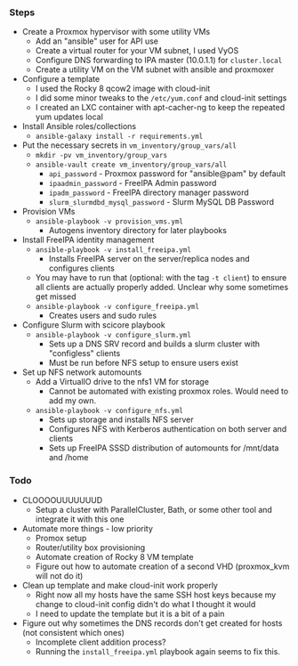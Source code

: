 ### Steps

- Create a Proxmox hypervisor with some utility VMs
    - Add an "ansible" user for API use
    - Create a virtual router for your VM subnet, I used VyOS
    - Configure DNS forwarding to IPA master (10.0.1.1) for `cluster.local`
    - Create a utility VM on the VM subnet with ansible and proxmoxer
- Configure a template
    - I used the Rocky 8 qcow2 image with cloud-init
    - I did some minor tweaks to the `/etc/yum.conf` and cloud-init settings
    - I created an LXC container with apt-cacher-ng to keep the repeated yum updates local
- Install Ansible roles/collections
    - `ansible-galaxy install -r requirements.yml`
- Put the necessary secrets in `vm_inventory/group_vars/all`
    - `mkdir -pv vm_inventory/group_vars`
    - `ansible-vault create vm_inventory/group_vars/all`
        - `api_password` - Proxmox password for "ansible@pam" by default
        - `ipaadmin_password` - FreeIPA Admin password
        - `ipadm_password` - FreeIPA directory manager password
        - `slurm_slurmdbd_mysql_password` - Slurm MySQL DB Password
- Provision VMs
    - `ansible-playbook -v provision_vms.yml`
        - Autogens inventory directory for later playbooks
- Install FreeIPA identity management
    - `ansible-playbook -v install_freeipa.yml`
        - Installs FreeIPA server on the server/replica nodes and configures clients
    - You may have to run that (optional: with the tag `-t client`) to ensure all clients
        are actually properly added. Unclear why some sometimes get missed
    - `ansible-playbook -v configure_freeipa.yml`
        - Creates users and sudo rules
- Configure Slurm with scicore playbook
    - `ansible-playbook -v configure_slurm.yml`
        - Sets up a DNS SRV record and builds a slurm cluster with "configless" clients
        - Must be run before NFS setup to ensure users exist
- Set up NFS network automounts
    - Add a VirtualIO drive to the nfs1 VM for storage
        - Cannot be automated with existing proxmox roles. Would need to add my own.
    - `ansible-playbook -v configure_nfs.yml`
        - Sets up storage and installs NFS server
        - Configures NFS with Kerberos authentication on both server and clients
        - Sets up FreeIPA SSSD distribution of automounts for /mnt/data and /home


### Todo

- CLOOOOUUUUUUUD
    - Setup a cluster with ParallelCluster, Bath, or some other tool and integrate it with this one
- Automate more things - low priority
    - Promox setup
    - Router/utility box provisioning
    - Automate creation of Rocky 8 VM template
    - Figure out how to automate creation of a second VHD (proxmox_kvm will not do it)
- Clean up template and make cloud-init work properly
    - Right now all my hosts have the same SSH host keys because my change to cloud-init config didn't do what I thought it would
    - I need to update the template but it is a bit of a pain
- Figure out why sometimes the DNS records don't get created for hosts (not consistent which ones)
    - Incomplete client addition process?
    - Running the `install_freeipa.yml` playbook  again seems to fix this.
